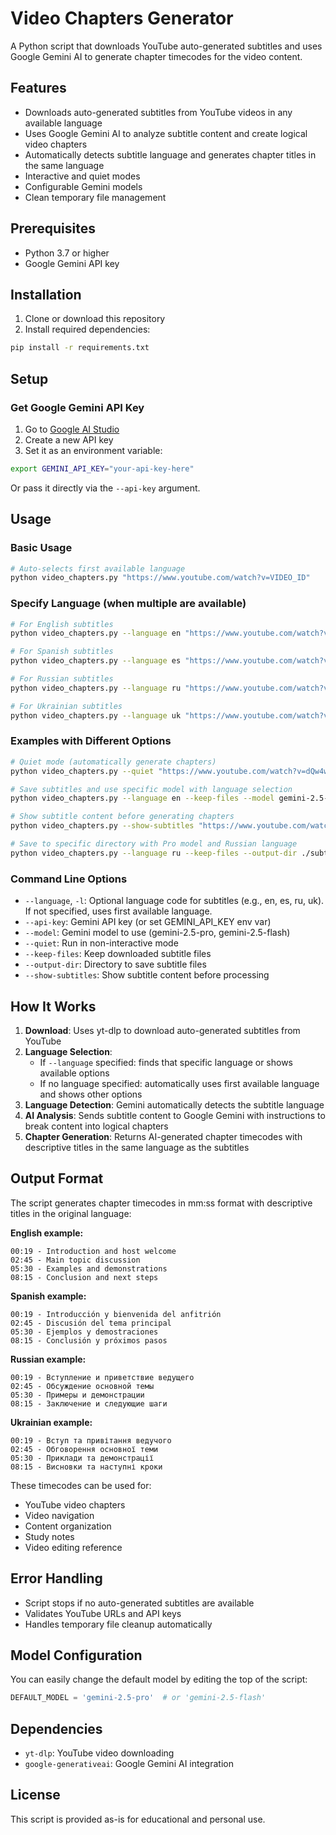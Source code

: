 # Video Chapters Generator

A Python script that downloads YouTube auto-generated subtitles and uses Google Gemini AI to generate chapter timecodes for the video content.

## Features

- Downloads auto-generated subtitles from YouTube videos in any available language
- Uses Google Gemini AI to analyze subtitle content and create logical video chapters
- Automatically detects subtitle language and generates chapter titles in the same language
- Interactive and quiet modes
- Configurable Gemini models
- Clean temporary file management

## Prerequisites

- Python 3.7 or higher
- Google Gemini API key

## Installation

1. Clone or download this repository
2. Install required dependencies:

```bash
pip install -r requirements.txt
```

## Setup

### Get Google Gemini API Key

1. Go to [Google AI Studio](https://makersuite.google.com/app/apikey)
2. Create a new API key
3. Set it as an environment variable:

```bash
export GEMINI_API_KEY="your-api-key-here"
```

Or pass it directly via the `--api-key` argument.

## Usage

### Basic Usage

```bash
# Auto-selects first available language
python video_chapters.py "https://www.youtube.com/watch?v=VIDEO_ID"
```

### Specify Language (when multiple are available)

```bash
# For English subtitles
python video_chapters.py --language en "https://www.youtube.com/watch?v=VIDEO_ID"

# For Spanish subtitles  
python video_chapters.py --language es "https://www.youtube.com/watch?v=VIDEO_ID"

# For Russian subtitles
python video_chapters.py --language ru "https://www.youtube.com/watch?v=VIDEO_ID"

# For Ukrainian subtitles
python video_chapters.py --language uk "https://www.youtube.com/watch?v=VIDEO_ID"
```

### Examples with Different Options

```bash
# Quiet mode (automatically generate chapters)
python video_chapters.py --quiet "https://www.youtube.com/watch?v=dQw4w9WgXcQ"

# Save subtitles and use specific model with language selection
python video_chapters.py --language en --keep-files --model gemini-2.5-flash "https://www.youtube.com/watch?v=dQw4w9WgXcQ"

# Show subtitle content before generating chapters
python video_chapters.py --show-subtitles "https://www.youtube.com/watch?v=dQw4w9WgXcQ"

# Save to specific directory with Pro model and Russian language
python video_chapters.py --language ru --keep-files --output-dir ./subtitles --model gemini-2.5-pro "https://www.youtube.com/watch?v=VIDEO_ID"
```

### Command Line Options

- `--language`, `-l`: Optional language code for subtitles (e.g., en, es, ru, uk). If not specified, uses first available language.
- `--api-key`: Gemini API key (or set GEMINI_API_KEY env var)
- `--model`: Gemini model to use (gemini-2.5-pro, gemini-2.5-flash)
- `--quiet`: Run in non-interactive mode
- `--keep-files`: Keep downloaded subtitle files
- `--output-dir`: Directory to save subtitle files
- `--show-subtitles`: Show subtitle content before processing

## How It Works

1. **Download**: Uses yt-dlp to download auto-generated subtitles from YouTube
2. **Language Selection**: 
   - If `--language` specified: finds that specific language or shows available options
   - If no language specified: automatically uses first available language and shows other options
3. **Language Detection**: Gemini automatically detects the subtitle language
4. **AI Analysis**: Sends subtitle content to Google Gemini with instructions to break content into logical chapters
5. **Chapter Generation**: Returns AI-generated chapter timecodes with descriptive titles in the same language as the subtitles

## Output Format

The script generates chapter timecodes in mm:ss format with descriptive titles in the original language:

**English example:**
```
00:19 - Introduction and host welcome
02:45 - Main topic discussion
05:30 - Examples and demonstrations
08:15 - Conclusion and next steps
```

**Spanish example:**
```
00:19 - Introducción y bienvenida del anfitrión
02:45 - Discusión del tema principal
05:30 - Ejemplos y demostraciones
08:15 - Conclusión y próximos pasos
```

**Russian example:**
```
00:19 - Вступление и приветствие ведущего
02:45 - Обсуждение основной темы
05:30 - Примеры и демонстрации
08:15 - Заключение и следующие шаги
```

**Ukrainian example:**
```
00:19 - Вступ та привітання ведучого
02:45 - Обговорення основної теми
05:30 - Приклади та демонстрації
08:15 - Висновки та наступні кроки
```

These timecodes can be used for:
- YouTube video chapters
- Video navigation
- Content organization
- Study notes
- Video editing reference

## Error Handling

- Script stops if no auto-generated subtitles are available
- Validates YouTube URLs and API keys
- Handles temporary file cleanup automatically

## Model Configuration

You can easily change the default model by editing the top of the script:

```python
DEFAULT_MODEL = 'gemini-2.5-pro'  # or 'gemini-2.5-flash'
```

## Dependencies

- `yt-dlp`: YouTube video downloading
- `google-generativeai`: Google Gemini AI integration

## License

This script is provided as-is for educational and personal use.
 